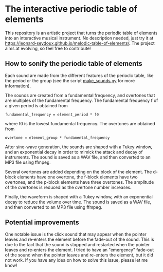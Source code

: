 # The interactive periodic table of elements

This repository is an artistic project that turns the periodic table of elements into an interactive musical instrument. No description needed, just try it at https://leonard-seydoux.github.io/melodic-table-of-elements/. The project aims at evolving, so feel free to contribute! 

## How to sonify the periodic table of elements

Each sound are made from the different features of the periodic table, like the period or the group (see the script [make_sounds.py](make_sounds.py) for more information). 

The sounds are created from a fundamental frequency, and overtones that are multiples of the fundamental frequency. The fundamental frequency f of a given period is obtained from 

    fundamental_frequency = element_period * f0

where f0 is the lowest fundamental frequency. The overtones are obtained from

    overtone = element_group * fundamental_frequency

After sine-wave generation, the sounds are shaped with a Tukey window, and an exponential decay in order to mimick the attack and decay of instruments. The sound is saved as a WAV file, and then converted to an MP3 file using ffmpeg.

Several overtones are added depending on the block of the element. The d-block elements have one overtone, the f-block elements have two overtones, and the p-block elements have three overtones. The amplitude of the overtones is reduced as the overtone number increases.

Finally, the waveform is shaped with a Tukey window, with an exponential decay to reduce the volume over time. The sound is saved as a WAV file, and then converted to an MP3 file using ffmpeg.

## Potential improvements

One notable issue is the click sound that may appear when the pointer leaves and re-enters the element before the fade-out of the sound. This is due to the fact that the sound is stopped and restarted when the pointer leaves and re-enters the element. I tried to have an "emergency" fade-out of the sound when the pointer leaves and re-enters the element, but it did not work. If you have any idea on how to solve this issue, please let me know!
